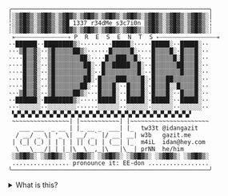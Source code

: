 ```
╭───────────────────────────────────────────────────────╮
│░▒▓█▓▒░▒▓█▓▒░▒▓█▓▒░▒▓█▓▒░▒▓█▓▒░▒▓█▓▒░▒▓█▓▒░▒▓█▓▒░▒▓█▓▒░│
╎░▒▓█▓▒░▒▓█▓▒░▒▓█ 1337 r34dMe s3c7i0n ▒▓█▓▒░▒▓█▓▒░▒▓█▓▒░╎
┊░▒▓█▓▒░▒▓█▓▒░▒▓█▓▒░▒▓█▓▒░▒▓█▓▒░▒▓█▓▒░▒▓█▓▒░▒▓█▓▒░▒▓█▓▒░┊
 ⤜⎯⎯⎯⎯⎯⎯⎯⎯⎯⎯⎯⎯⎯⎯⎯⎯⎯⎯⎯⎯⤍ P  R  E  S  E  N  T  S ⤌⎯⎯⎯⎯⎯⎯⎯⎯⎯⎯⎯⎯⎯⎯⎯⎯⎯⎯⎯⎯⎯⎯⤛
··██████··████████▒░·········█████░·····█████░··█████░··
···▒█▒▒▓░··▒█▒▒▒▒▒██▒░······█▒▒▒▒▒█░····█▒▒▒▒█░·█▒▒▒█░··
····█▒▒▓░··▒█▒▒▒▒▒▒▒██░····█▒▒███▒▒█░···█▒▒▒▒▒█░█▒▒▒█░··
····█▒▒▓░··▒█▒▒▒▒▒▒▒▒██░··█▒▒█████▒▒█░··█▒▒▒▒▒▒██▒▒▒█░··
····█▒▒▓░··▒█▒▒▒▒▒▒▒▒▒█░··█▒▒▒▒▒▒▒▒▒█░··█▒▒▒▒▒▒▒█▒▒▒█░··
····█▒▒▓░··▒█▒▒▒▒▒▒▒▒██░·█▒▒▒▒███▒▒▒▒█░·█▒▒▒██▒▒▒▒▒▒█░··
····█▒▒▓░··▒█▒▒▒▒▒▒▒██░··█▒▒▒█░··█▒▒▒█░·█▒▒▒█░░█▒▒▒▒█░··
···▒█▒▒▓░··▒█▒▒▒▒▒██▒░···█▒▒▒█░··█▒▒▒█░·█▒▒▒█░··█▒▒▒█░··
··██████░·████████▒░·····█████░··█████░·█████░··█████░··
···░░░░░░··░░░░░░░░······░░░░░░··░░░░░░·░░░░░░··░░░░░░··
 ▚▞▚▞▚▞▚▞▚▞▚▞▚▞▚▞▚▞▚▞▚▞▚▞▚▞▚▞▚▞▚▞▚▞▚▞▚▞▚▞▚▞▚▞▚▞▚▞▚▞
 ~~~~~~~~~~~~~~~~| |~~~~~~~~~~~| |~~~~~~~~~~~~~~~~~~~~~~
   ___ ___  _ __ | |_ __ _  ___| |_  tw33t @idangazit 
  / __/ _ \| '_ \| __/ _` |/ __| __| w3b   gazit.me
 | (_| (_) | | | | || (_| | (__| |_  m4iL  idan@hey.com
  \___\___/|_| |_|\__\__,_|\___|\__| prNN  he/him
 ░▒▓█▓▒░ ░▒▓█▓▒░ ░▒▓█▓▒░ ░▒▓█▓▒░ ░▒▓█▓▒░ ░▒▓█▓▒░ ░▒▓█▓▒░ 
 ................ pronounce it: EE-don .................
╰───────────────────────────────────────────────────────╯
```

<details>
<summary>What is this?</strong></summary>

Once upon a time, there was a vibrant community of hackers that made technical demos. This [demoscene](https://en.wikipedia.org/wiki/Demoscene) had a culture of creating READMEs which (ab)used various ASCII codes to create works of art in an era before graphical displays.

These READMEs had distinct movements over time, and later influenced the underground warez scene, where key generators and copy-protection bypassers (cracks) were distributed with ornate READMEs and synthesized music.

I got nostalgic for those. :)

</details>
